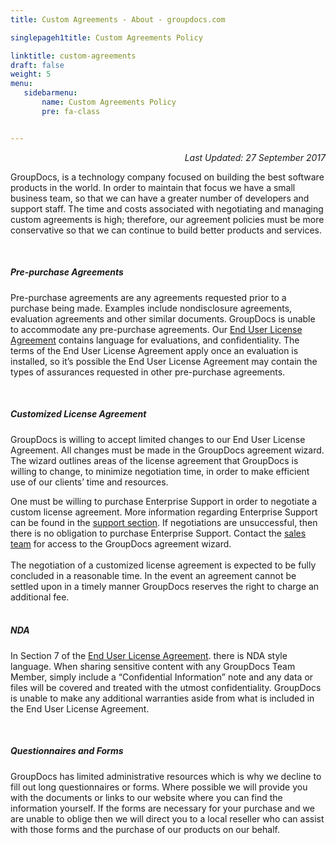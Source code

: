 ```yaml
---
title: Custom Agreements - About - groupdocs.com

singlepageh1title: Custom Agreements Policy

linktitle: custom-agreements
draft: false
weight: 5
menu:
   sidebarmenu: 
       name: Custom Agreements Policy
       pre: fa-class


---
```



<div class="siteContentPanel100w">
<p style="text-align: right;"><em>Last Updated: 27 September 2017</em></p>
<p>GroupDocs, is a technology company focused on building the best software products in the world. In order to maintain that focus we have a small business team, so that we can have a greater number of developers and support staff. The time and costs associated with negotiating and managing custom agreements is high; therefore, our agreement policies must be more conservative so that we can continue to build better products and services. </p>
<div class="clearfix"> </div>
<h5>Pre-purchase Agreements</h5>
<p>Pre-purchase agreements are any agreements requested prior to a purchase being made. Examples include nondisclosure agreements, evaluation agreements and other similar documents. GroupDocs is unable to accommodate any pre-purchase agreements. Our <a href="/legal/eula" rel="alternate">End User License Agreement</a> contains language for evaluations, and confidentiality. The terms of the End User License Agreement apply once an evaluation is installed, so it’s possible the End User License Agreement may contain the types of assurances requested in other pre-purchase agreements.</p>
<div class="clearfix"> </div>
<h5>Customized License Agreement</h5>
<p>GroupDocs is willing to accept limited changes to our End User License Agreement. All changes must be made in the GroupDocs agreement wizard. The wizard outlines areas of the license agreement that GroupDocs is willing to change, to minimize negotiation time, in order to make efficient use of our clients’ time and resources.</p>
One must be willing to purchase Enterprise Support in order to negotiate a custom license agreement. More information regarding Enterprise Support can be found in the <a href="https://helpdesk.groupdocs.com/kb/faq.php?id=3" rel="alternate">support section</a>. If negotiations are unsuccessful, then there is no obligation to purchase Enterprise Support. Contact the <a href="/contact" rel="alternate">sales team</a> for access to the GroupDocs agreement wizard.</div>
<div class="siteContentPanel100w">
<div class="clearfix"> </div>
<div class="clearfix">The negotiation of a customized license agreement is expected to be fully concluded in a reasonable time. In the event an agreement cannot be settled upon in a timely manner GroupDocs reserves the right to charge an additional fee.</div>
<div class="clearfix"> </div>
<h5>NDA</h5>
<p>In Section 7 of the <a href="/legal/eula" rel="alternate">End User License Agreement</a>. there is NDA style language. When sharing sensitive content with any GroupDocs Team Member, simply include a “Confidential Information” note and any data or files will be covered and treated with the utmost confidentiality. GroupDocs is unable to make any additional warranties aside from what is included in the End User License Agreement.</p>
<div class="clearfix"> </div>
<h5>Questionnaires and Forms</h5>
<p>GroupDocs has limited administrative resources which is why we decline to fill out long questionnaires or forms. Where possible we will provide you with the documents or links to our website where you can find the information yourself. If the forms are necessary for your purchase and we are unable to oblige then we will direct you to a local reseller who can assist with those forms and the purchase of our products on our behalf.</p>
</div>
